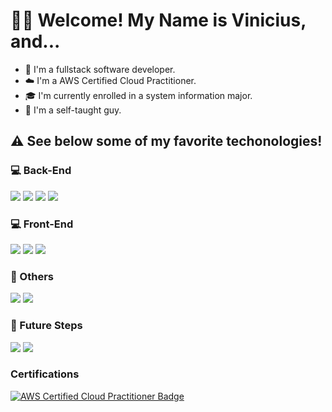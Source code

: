 # 👋🏼 Welcome! My Name is Vinicius, and...

- 🤹 I'm a fullstack software developer.
- ☁️ I'm a AWS Certified Cloud Practitioner.
- 🎓 I'm currently enrolled in a system information major.
- 📖 I'm a self-taught guy.

## ⚠️ See below some of my favorite techonologies!

### 💻 Back-End
![](https://img.shields.io/badge/Spring-6DB33F?style=for-the-badge&logo=spring&logoColor=white)
![](https://img.shields.io/badge/Go-00ADD8?style=for-the-badge&logo=go&logoColor=white)
![](https://img.shields.io/badge/Amazon_AWS-232F3E?style=for-the-badge&logo=amazon-aws&logoColor=white)
![](https://img.shields.io/badge/PostgreSQL-316192?style=for-the-badge&logo=postgresql&logoColor=white)

### 💻 Front-End
![](https://img.shields.io/badge/TypeScript-007ACC?style=for-the-badge&logo=typescript&logoColor=white)
![](https://img.shields.io/badge/React-20232A?style=for-the-badge&logo=react&logoColor=61DAFB)
![](https://img.shields.io/badge/Tailwind_CSS-38B2AC?style=for-the-badge&logo=tailwind-css&logoColor=white)

### 🤖 Others
![](https://img.shields.io/badge/Arduino-00979D?style=for-the-badge&logo=Arduino&logoColor=white)
![](https://img.shields.io/badge/GIT-E44C30?style=for-the-badge&logo=git&logoColor=white)

### 🎒 Future Steps
![](https://img.shields.io/badge/MongoDB-4EA94B?style=for-the-badge&logo=mongodb&logoColor=white)
![](https://img.shields.io/badge/rabbitmq-%23FF6600.svg?&style=for-the-badge&logo=rabbitmq&logoColor=white)

### Certifications
<a href="https://www.credly.com/badges/896f561c-0a2d-48b5-b13b-816ab5bd08c1/public_url">
  <img src="https://github.com/user-attachments/assets/263ae487-c58e-4a44-b16f-ba85a6572cc8" alt="AWS Certified Cloud Practitioner Badge" />
</a>
